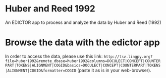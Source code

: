 # Huber and Reed 1992
An EDICTOR app to process and analyze the data by Huber and Reed (1992)

# Browse the data with the edictor app

In order to access the data, please use this link:
`http://tsv.lingpy.org?file=huber1992&remote_dbase=huber1992&columns=DOCULECT|CONCEPT|COUNTERPART|TOKENS|ALIGNMENT|COGID&basics=DOCULECT|CONCEPT|COUNTERPART|TOKENS|ALIGNMENT|COGID&formatter=COGID` (paste it as is in your web-browser).


